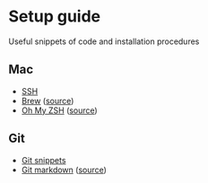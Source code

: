 # Setup guide
Useful snippets of code and installation procedures

## Mac ##
* [SSH](content/mac/ssh.md)
* [Brew](content/mac/brew.md) ([source](https://brew.sh))
* [Oh My ZSH](content/mac/zsh.md) ([source](https://ohmyz.sh))

## Git ##
* [Git snippets](content/git/git-snippets.md)
* [Git markdown](content/git/git-markdown.md) ([source](https://github.com/tchapi/markdown-cheatsheet/blob/master/README.md))